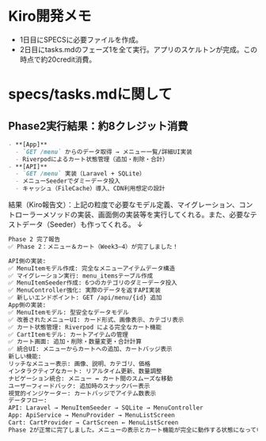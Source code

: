 # Kiro開発メモ
- 1日目にSPECSに必要ファイルを作成。
- 2日目にtasks.mdのフェーズ1を全て実行。アプリのスケルトンが完成。この時点で約20credit消費。

# specs/tasks.mdに関して
## Phase2実行結果：約8クレジット消費
```md
- **[App]**  
  - `GET /menu` からのデータ取得 → メニュー一覧/詳細UI実装  
  - Riverpodによるカート状態管理（追加・削除・合計）  
- **[API]**  
  - `GET /menu` 実装（Laravel + SQLite）  
  - メニューSeederでダミーデータ投入  
  - キャッシュ（FileCache）導入、CDN利用想定の設計  
```

結果（Kiro報告文）：上記の粒度で必要なモデル定義、マイグレーション、コントローラーメソッドの実装、画面側の実装等を実行してくれる。また、必要なテストデータ（Seeder）も作ってくれる。
↓

```md
Phase 2 完了報告
✅ Phase 2：メニュー＆カート（Week3–4）が完了しました！

API側の実装:
✅ MenuItemモデル作成: 完全なメニューアイテムデータ構造
✅ マイグレーション実行: menu_itemsテーブル作成
✅ MenuItemSeeder作成: 6つのカテゴリのダミーデータ投入
✅ MenuController強化: 実際のデータを返すAPI実装
✅ 新しいエンドポイント: GET /api/menu/{id} 追加
App側の実装:
✅ MenuItemモデル: 型安全なデータモデル
✅ 改善されたメニューUI: カード形式、画像表示、カテゴリ表示
✅ カート状態管理: Riverpod による完全なカート機能
✅ CartItemモデル: カートアイテムの管理
✅ カート画面: 追加・削除・数量変更・合計計算
✅ 統合UI: メニューからカートへの追加、カートバッジ表示
新しい機能:
リッチなメニュー表示: 画像、説明、カテゴリ、価格
インタラクティブなカート: リアルタイム更新、数量調整
ナビゲーション統合: メニュー ↔ カート間のスムーズな移動
ユーザーフィードバック: 追加時のスナックバー表示
視覚的インジケーター: カートバッジでアイテム数表示
データフロー:
API: Laravel → MenuItemSeeder → SQLite → MenuController
App: ApiService → MenuProvider → MenuListScreen
Cart: CartProvider → CartScreen ← MenuListScreen
Phase 2が正常に完了しました。メニューの表示とカート機能が完全に動作する状態になっています！
```